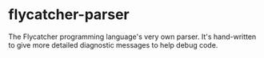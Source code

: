 # flycatcher-parser
The Flycatcher programming language's very own parser.  It's hand-written to give more detailed diagnostic messages to help debug code.